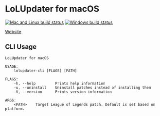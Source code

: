 # LoLUpdater for macOS
[![Mac and Linux build status](https://travis-ci.org/MOBASuite/LoLUpdater-macOS.svg?branch=master)](https://travis-ci.org/MOBASuite/LoLUpdater-macOS) [![Windows build status](https://ci.appveyor.com/api/projects/status/wlque053ijn5s19c/branch/master?svg=true)](https://ci.appveyor.com/project/davidkna/lolupdater-macos/branch/master)

[Website](https://mobasuite.com)

## CLI Usage
```
LoLUpdater for macOS

USAGE:
    lolupdater-cli [FLAGS] [PATH]

FLAGS:
    -h, --help         Prints help information
    -u, --uninstall    Uninstall patches instead of installing them
    -V, --version      Prints version information

ARGS:
    <PATH>    Target League of Legends patch. Default is set based on platform.
```
